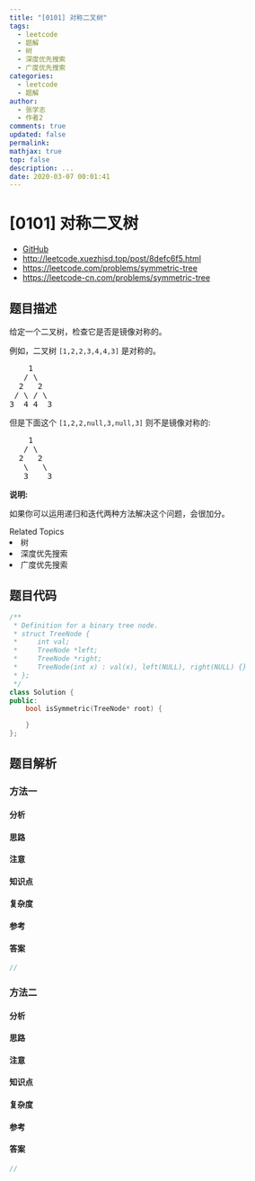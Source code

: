 ```yaml
---
title: "[0101] 对称二叉树"
tags:
  - leetcode
  - 题解
  - 树
  - 深度优先搜索
  - 广度优先搜索
categories:
  - leetcode
  - 题解
author:
  - 张学志
  - 作者2
comments: true
updated: false
permalink:
mathjax: true
top: false
description: ...
date: 2020-03-07 00:01:41
---
```



# [0101] 对称二叉树
* [GitHub](https://github.com/algoboy101/LeetCodeCrowdsource/tree/master/_posts/QA/%5B0101%5D%20%E5%AF%B9%E7%A7%B0%E4%BA%8C%E5%8F%89%E6%A0%91.md)
* http://leetcode.xuezhisd.top/post/8defc6f5.html
* https://leetcode.com/problems/symmetric-tree
* https://leetcode-cn.com/problems/symmetric-tree


## 题目描述

<p>给定一个二叉树，检查它是否是镜像对称的。</p>

<p>例如，二叉树&nbsp;<code>[1,2,2,3,4,4,3]</code> 是对称的。</p>

<pre>    1
   / \
  2   2
 / \ / \
3  4 4  3
</pre>

<p>但是下面这个&nbsp;<code>[1,2,2,null,3,null,3]</code> 则不是镜像对称的:</p>

<pre>    1
   / \
  2   2
   \   \
   3    3
</pre>

<p><strong>说明:</strong></p>

<p>如果你可以运用递归和迭代两种方法解决这个问题，会很加分。</p>
<div><div>Related Topics</div><div><li>树</li><li>深度优先搜索</li><li>广度优先搜索</li></div></div>


## 题目代码

```cpp
/**
 * Definition for a binary tree node.
 * struct TreeNode {
 *     int val;
 *     TreeNode *left;
 *     TreeNode *right;
 *     TreeNode(int x) : val(x), left(NULL), right(NULL) {}
 * };
 */
class Solution {
public:
    bool isSymmetric(TreeNode* root) {

    }
};
```


## 题目解析


### 方法一

#### 分析

#### 思路

#### 注意

#### 知识点

#### 复杂度

#### 参考

#### 答案

```cpp
//
```


### 方法二

#### 分析

#### 思路

#### 注意

#### 知识点

#### 复杂度

#### 参考

#### 答案

```cpp
//
```


